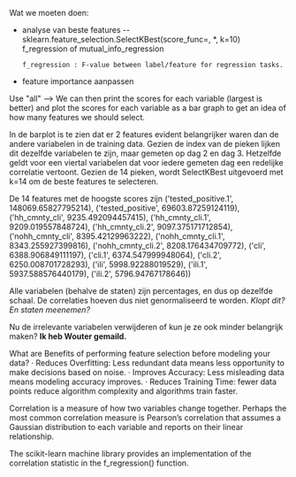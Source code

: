 Wat we moeten doen:
- analyse van beste features
  -- sklearn.feature_selection.SelectKBest(score_func=<function f_classif>, *, k=10)
      f_regression of mutual_info_regression

      f_regression : F-value between label/feature for regression tasks.

- feature importance aanpassen

Use "all" --> We can then print the scores for each variable (largest is better) and plot the scores for each variable as a bar graph to get an idea of how many features we should select.

In de barplot is te zien dat er 2 features evident belangrijker waren dan de andere variabelen in de training data. Gezien de index van de pieken lijken dit dezelfde variabelen te zijn, maar gemeten op dag 2 en dag 3. Hetzelfde geldt voor een viertal variabelen dat voor iedere gemeten dag een redelijke correlatie vertoont. Gezien de 14 pieken, wordt SelectKBest uitgevoerd met k=14 om de beste features te selecteren.

De 14 features met de hoogste scores zijn ('tested_positive.1', 148069.65827795214), ('tested_positive', 69603.87259124119), ('hh_cmnty_cli', 9235.492094457415), ('hh_cmnty_cli.1', 9209.019557848724), ('hh_cmnty_cli.2', 9097.375171712854), ('nohh_cmnty_cli', 8395.42129963222), ('nohh_cmnty_cli.1', 8343.255927399816), ('nohh_cmnty_cli.2', 8208.176434709772), ('cli', 6388.906849111197), ('cli.1', 6374.547999948064), ('cli.2', 6250.008701728293), ('ili', 5998.92288019529), ('ili.1', 5937.588576440179), ('ili.2', 5796.94767178646))

Alle variabelen (behalve de staten) zijn percentages, en dus op dezelfde schaal. De correlaties hoeven dus niet genormaliseerd te worden.
*Klopt dit?*
*En staten meenemen?*

Nu de irrelevante variabelen verwijderen of kun je ze ook minder belangrijk maken?
**Ik heb Wouter gemaild.**

What are Benefits of performing feature selection before modeling your data?
· Reduces Overfitting: Less redundant data means less opportunity to make decisions based on noise.
· Improves Accuracy: Less misleading data means modeling accuracy improves.
· Reduces Training Time: fewer data points reduce algorithm complexity and algorithms train faster.




Correlation is a measure of how two variables change together. Perhaps the most common correlation measure is Pearson’s correlation that assumes a Gaussian distribution to each variable and reports on their linear relationship.

The scikit-learn machine library provides an implementation of the correlation statistic in the f_regression() function.
